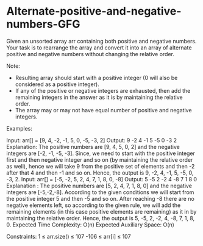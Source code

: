 # Alternate-positive-and-negative-numbers-GFG
Given an unsorted array arr containing both positive and negative numbers. Your task is to rearrange the array and convert it into an array of alternate positive and negative numbers without changing the relative order.

Note:
- Resulting array should start with a positive integer (0 will also be considered as a positive integer).
- If any of the positive or negative integers are exhausted, then add the remaining integers in the answer as it is by maintaining the relative order.
- The array may or may not have equal number of positive and negative integers.

Examples:

Input: arr[] = [9, 4, -2, -1, 5, 0, -5, -3, 2]
Output: 9 -2 4 -1 5 -5 0 -3 2
Explanation: The positive numbers are [9, 4, 5, 0, 2] and the negative integers are [-2, -1, -5, -3]. Since, we need to start with the positive integer first
and then negative integer and so on (by maintaining the relative order as well), hence we will take 9 from the positive set of elements and then
-2 after that 4 and then -1 and so on.
Hence, the output is 9, -2, 4, -1, 5, -5, 0, -3, 2.
Input: arr[] = [-5, -2, 5, 2, 4, 7, 1, 8, 0, -8]
Output: 5 -5 2 -2 4 -8 7 1 8 0
Explanation : The positive numbers are [5, 2, 4, 7, 1, 8, 0] and the negative integers are [-5,-2,-8]. According to the given conditions we will start
from the positive integer 5 and then -5 and so on. After reaching -8 there are no negative elements left, so according to the given rule, we will
add the remaining elements (in this case positive elements are remaining) as it in by maintaining the relative order.
Hence, the output is 5, -5, 2, -2, 4, -8, 7, 1, 8, 0.
Expected Time Complexity: O(n)
Expected Auxiliary Space: O(n)

Constraints:
1 ≤ arr.size() ≤ 107
-106 ≤ arr[i] ≤ 107
